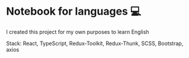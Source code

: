 # Notebook for languages &#128187;

I created this project for my own purposes to learn English

Stack: React, TypeScript, Redux-Toolkit, Redux-Thunk, SCSS, Bootstrap, axios
